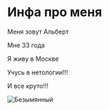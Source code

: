 Инфа про меня
=====
Меня зовут Альберт

Мне 33 года

Я живу в Москве

Учусь в нетологии!!!

И все круто!!!

![Безымянный](https://user-images.githubusercontent.com/123657028/218812375-fd9b0bc1-cff1-40d5-841a-28bd102fa3ee.jpg)
